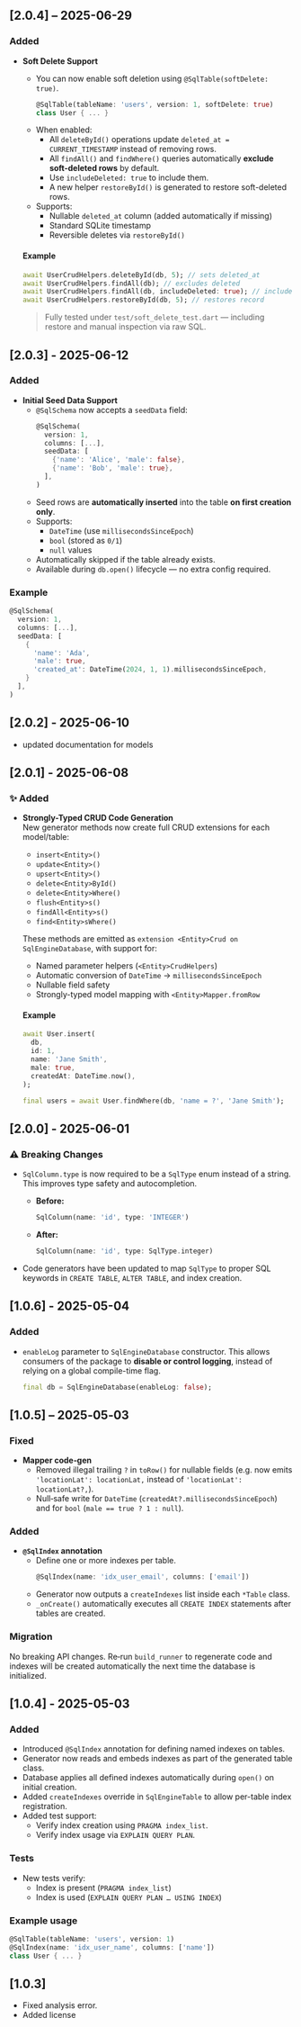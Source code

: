 ## [2.0.4] – 2025-06-29

###  Added

- **Soft Delete Support**
  - You can now enable soft deletion using `@SqlTable(softDelete: true)`.
    ```dart
    @SqlTable(tableName: 'users', version: 1, softDelete: true)
    class User { ... }
    ```
  - When enabled:
    - All `deleteById()` operations update `deleted_at = CURRENT_TIMESTAMP` instead of removing rows.
    - All `findAll()` and `findWhere()` queries automatically **exclude soft-deleted rows** by default.
    - Use `includeDeleted: true` to include them.
    - A new helper `restoreById()` is generated to restore soft-deleted rows.
  - Supports:
    - Nullable `deleted_at` column (added automatically if missing)
    - Standard SQLite timestamp
    - Reversible deletes via `restoreById()`

  #### Example
  ```dart
  await UserCrudHelpers.deleteById(db, 5); // sets deleted_at
  await UserCrudHelpers.findAll(db); // excludes deleted
  await UserCrudHelpers.findAll(db, includeDeleted: true); // includes deleted
  await UserCrudHelpers.restoreById(db, 5); // restores record
  ```

  > Fully tested under `test/soft_delete_test.dart` — including restore and manual inspection via raw SQL.



## [2.0.3] - 2025-06-12

###  Added

- **Initial Seed Data Support**
  - `@SqlSchema` now accepts a `seedData` field:
    ```dart
    @SqlSchema(
      version: 1,
      columns: [...],
      seedData: [
        {'name': 'Alice', 'male': false},
        {'name': 'Bob', 'male': true},
      ],
    )
    ```
  - Seed rows are **automatically inserted** into the table **on first creation only**.
  - Supports:
    - `DateTime` (use `millisecondsSinceEpoch`)
    - `bool` (stored as `0/1`)
    - `null` values
  - Automatically skipped if the table already exists.
  - Available during `db.open()` lifecycle — no extra config required.

### Example

```dart
@SqlSchema(
  version: 1,
  columns: [...],
  seedData: [
    {
      'name': 'Ada',
      'male': true,
      'created_at': DateTime(2024, 1, 1).millisecondsSinceEpoch,
    }
  ],
)
```

## [2.0.2] - 2025-06-10
- updated documentation for models


## [2.0.1] - 2025-06-08

### ✨ Added
- **Strongly-Typed CRUD Code Generation**  
  New generator methods now create full CRUD extensions for each model/table:
  - `insert<Entity>()`
  - `update<Entity>()`
  - `upsert<Entity>()`
  - `delete<Entity>ById()`
  - `delete<Entity>Where()`
  - `flush<Entity>s()`
  - `findAll<Entity>s()`
  - `find<Entity>sWhere()`

  These methods are emitted as `extension <Entity>Crud on SqlEngineDatabase`, with support for:
  - Named parameter helpers (`<Entity>CrudHelpers`)
  - Automatic conversion of `DateTime` → `millisecondsSinceEpoch`
  - Nullable field safety
  - Strongly-typed model mapping with `<Entity>Mapper.fromRow`

  #### Example
  ```dart
  await User.insert(
    db,
    id: 1,
    name: 'Jane Smith',
    male: true,
    createdAt: DateTime.now(),
  );

  final users = await User.findWhere(db, 'name = ?', 'Jane Smith');


## [2.0.0] - 2025-06-01

### ⚠️ Breaking Changes
- `SqlColumn.type` is now required to be a `SqlType` enum instead of a string. This improves type safety and autocompletion.
  - **Before:**
    ```dart
    SqlColumn(name: 'id', type: 'INTEGER')
    ```
  - **After:**
    ```dart
    SqlColumn(name: 'id', type: SqlType.integer)
    ```

- Code generators have been updated to map `SqlType` to proper SQL keywords in `CREATE TABLE`, `ALTER TABLE`, and index creation.


## [1.0.6] - 2025-05-04

### Added
- `enableLog` parameter to `SqlEngineDatabase` constructor. This allows consumers of the package to **disable or control logging**, instead of relying on a global compile-time flag.
  ```dart
  final db = SqlEngineDatabase(enableLog: false);


## [1.0.5] – 2025‑05‑03

### Fixed
* **Mapper code‑gen**
  * Removed illegal trailing `?` in `toRow()` for nullable fields (e.g. now emits  
    `'locationLat': locationLat,` instead of `'locationLat': locationLat?,`).
  * Null‑safe write for `DateTime` (`createdAt?.millisecondsSinceEpoch`) and for `bool`
    (`male == true ? 1 : null`).

### Added
* **`@SqlIndex` annotation**
  * Define one or more indexes per table.  
    ```dart
    @SqlIndex(name: 'idx_user_email', columns: ['email'])
    ```
  * Generator now outputs a `createIndexes` list inside each `*Table` class.
  * `_onCreate()` automatically executes all `CREATE INDEX` statements after tables
    are created.



### Migration
No breaking API changes. Re‑run `build_runner` to regenerate code and
indexes will be created automatically the next time the database is
initialized.


## [1.0.4] - 2025-05-03

### Added
- Introduced `@SqlIndex` annotation for defining named indexes on tables.
- Generator now reads and embeds indexes as part of the generated table class.
- Database applies all defined indexes automatically during `open()` on initial creation.
- Added `createIndexes` override in `SqlEngineTable` to allow per-table index registration.
- Added test support:
  - Verify index creation using `PRAGMA index_list`.
  - Verify index usage via `EXPLAIN QUERY PLAN`.

### Tests
* New tests verify:
  * Index is present (`PRAGMA index_list`)
  * Index is used (`EXPLAIN QUERY PLAN … USING INDEX`)
  
### Example usage

```dart
@SqlTable(tableName: 'users', version: 1)
@SqlIndex(name: 'idx_user_name', columns: ['name'])
class User { ... }
```

## [1.0.3] 
- Fixed analysis error.
- Added license